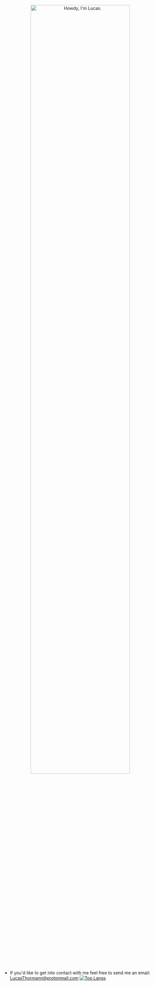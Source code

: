 <p align="center"><a href="https://lucasthormann.github.io"><img width="80%" alt="Howdy, I'm Lucas."/></a></p>

- If you'd like to get into contact with me feel free to send me an email: LucasThormann@protonmail.com
[![Top Langs](https://github-readme-stats.vercel.app/api/top-langs/?username=lucasthormann&layout=compact)](https://github.com/anuraghazra/github-readme-stats)
<!---
lucasthormann/lucasthormann is a ✨ special ✨ repository because its `README.md` (this file) appears on your GitHub profile.
You can click the Preview link to take a look at your changes.
--->
